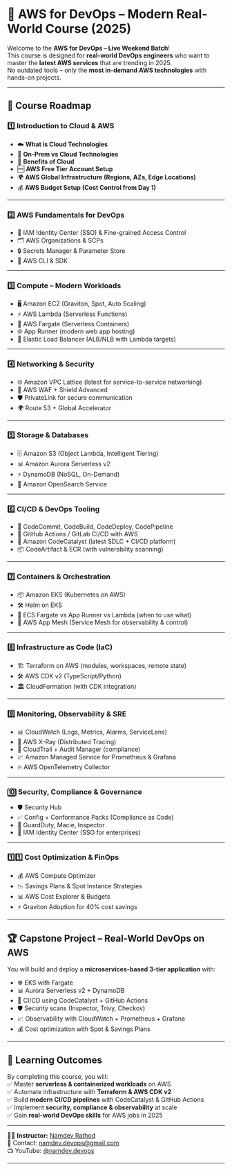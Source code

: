 # 🚀 AWS for DevOps – Modern Real-World Course (2025)

Welcome to the **AWS for DevOps – Live Weekend Batch**!  
This course is designed for **real-world DevOps engineers** who want to master the **latest AWS services** that are trending in 2025.  
No outdated tools – only the **most in-demand AWS technologies** with hands-on projects.  

---

## 📌 Course Roadmap

### 1️⃣ Introduction to Cloud & AWS
- ☁️ **What is Cloud Technologies**  
- 🏢 **On-Prem vs Cloud Technologies**  
- 🎯 **Benefits of Cloud**  
- 🆓 **AWS Free Tier Account Setup**  
- 🌍 **AWS Global Infrastructure (Regions, AZs, Edge Locations)**  
- 💰 **AWS Budget Setup (Cost Control from Day 1)**  

---

### 2️⃣ AWS Fundamentals for DevOps
- 🔑 IAM Identity Center (SSO) & Fine-grained Access Control  
- 🗂 AWS Organizations & SCPs  
- 🔒 Secrets Manager & Parameter Store  
- 🔄 AWS CLI & SDK  

---

### 3️⃣ Compute – Modern Workloads
- 🖥️ Amazon EC2 (Graviton, Spot, Auto Scaling)  
- ⚡ AWS Lambda (Serverless Functions)  
- 🚀 AWS Fargate (Serverless Containers)  
- 🌐 App Runner (modern web app hosting)  
- 🔀 Elastic Load Balancer (ALB/NLB with Lambda targets)  

---

### 4️⃣ Networking & Security
- 🌐 Amazon VPC Lattice (latest for service-to-service networking)  
- 🔐 AWS WAF + Shield Advanced  
- 🛡️ PrivateLink for secure communication  
- 🌍 Route 53 + Global Accelerator  

---

### 5️⃣ Storage & Databases
- 🗄️ Amazon S3 (Object Lambda, Intelligent Tiering)  
- 📊 Amazon Aurora Serverless v2  
- ⚡ DynamoDB (NoSQL, On-Demand)  
- 🔎 Amazon OpenSearch Service  

---

### 6️⃣ CI/CD & DevOps Tooling
- 🔄 CodeCommit, CodeBuild, CodeDeploy, CodePipeline  
- 🤝 GitHub Actions / GitLab CI/CD with AWS  
- 🚀 Amazon CodeCatalyst (latest SDLC + CI/CD platform)  
- 📦 CodeArtifact & ECR (with vulnerability scanning)  

---

### 7️⃣ Containers & Orchestration
- 📦 Amazon EKS (Kubernetes on AWS)  
- 🛠 Helm on EKS  
- 🚢 ECS Fargate vs App Runner vs Lambda (when to use what)  
- 🔄 AWS App Mesh (Service Mesh for observability & control)  

---

### 8️⃣ Infrastructure as Code (IaC)
- 🏗 Terraform on AWS (modules, workspaces, remote state)  
- 🛠 AWS CDK v2 (TypeScript/Python)  
- 🏛 CloudFormation (with CDK integration)  

---

### 9️⃣ Monitoring, Observability & SRE
- 📊 CloudWatch (Logs, Metrics, Alarms, ServiceLens)  
- 📡 AWS X-Ray (Distributed Tracing)  
- 🔎 CloudTrail + Audit Manager (compliance)  
- 📈 Amazon Managed Service for Prometheus & Grafana  
- 🔥 AWS OpenTelemetry Collector  

---

### 🔟 Security, Compliance & Governance
- 🛡️ Security Hub  
- ✅ Config + Conformance Packs (Compliance as Code)  
- 🔐 GuardDuty, Macie, Inspector  
- 👤 IAM Identity Center (SSO for enterprises)  

---

### 1️⃣1️⃣ Cost Optimization & FinOps
- 💰 AWS Compute Optimizer  
- 📉 Savings Plans & Spot Instance Strategies  
- 📊 AWS Cost Explorer & Budgets  
- ⚡ Graviton Adoption for 40% cost savings  

---

## 🏆 Capstone Project – Real-World DevOps on AWS
You will build and deploy a **microservices-based 3-tier application** with:  
- ☸️ EKS with Fargate  
- 📊 Aurora Serverless v2 + DynamoDB  
- 🔄 CI/CD using CodeCatalyst + GitHub Actions  
- 🛡 Security scans (Inspector, Trivy, Checkov)  
- 📈 Observability with CloudWatch + Prometheus + Grafana  
- 💰 Cost optimization with Spot & Savings Plans  

---

## 🎯 Learning Outcomes
By completing this course, you will:  
✅ Master **serverless & containerized workloads** on AWS  
✅ Automate infrastructure with **Terraform & AWS CDK v2**  
✅ Build **modern CI/CD pipelines** with CodeCatalyst & GitHub Actions  
✅ Implement **security, compliance & observability** at scale  
✅ Gain **real-world DevOps skills** for AWS jobs in 2025  

---

👨‍🏫 **Instructor:** [Namdev Rathod](https://www.linkedin.com/in/namdevrathod/)  
📧 Contact: namdev.devops@gmail.com  
📺 YouTube: [@namdev.devops](https://www.youtube.com/@namdev.devops)  

---
